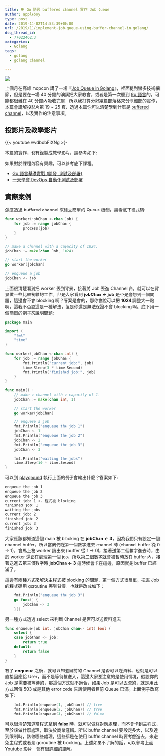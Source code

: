 ```yaml
---
title: 用 Go 語言 buffered channel 實作 Job Queue
author: appleboy
type: post
date: 2019-11-02T14:53:39+00:00
url: /2019/11/implement-job-queue-using-buffer-channel-in-golang/
dsq_thread_id:
  - 7702246273
categories:
  - Golang
tags:
  - golang
  - golang channel

---
```

[![][1]][1]

上個月在高雄 mopcon 講了一場『[Job Queue in Golang][2]』，裡面提到蠻多技術細節，但是要在一場 40 分鐘的演講把大家教會，或者是第一次聽到 [Go 語言][3]的，可能都很難在 40 分鐘內吸收完畢，所以我打算分好幾篇部落格來分享細部的實作，本篇會講解投影片第 19 ~ 25 頁，透過本篇你可以清楚學到什麼是 [buffered channel][4]，以及實作的注意事項。

<!--more-->

## 投影片及教學影片

{{< youtube wvdbobFiXNg >}}

本篇的實作，也有錄製成教學影片，請參考如下:

如果對於課程內容有興趣，可以參考底下課程。

  * [Go 語言基礎實戰 (開發, 測試及部署)][5]
  * [一天學會 DevOps 自動化測試及部署][6]

## 實際案例

怎麼透過 buffered channel 來建立簡單的 Queue 機制。請看底下程式碼:

```go
func worker(jobChan <-chan Job) {
    for job := range jobChan {
        process(job)
    }
}

// make a channel with a capacity of 1024.
jobChan := make(chan Job, 1024)

// start the worker
go worker(jobChan)

// enqueue a job
jobChan <- job
```

上面很清楚看到把 worker 丟到背景，接著將 Job 丟進 Channel 內，就可以在背景做一些比較複雜的工作。但是大家看到 **jobChan <- job** 是不是會想到一個問題，這邊會不會 blocking 啊？答案是會的，那你會說可以把 **1024** 調整大一點啊，這我不否認這是一種解法，但是你還是無法保證不會 blocking 啊。底下用一個簡單的例子來說明問題:

```go
package main

import (
    "fmt"
    "time"
)

func worker(jobChan <-chan int) {
    for job := range jobChan {
        fmt.Println("current job:", job)
        time.Sleep(3 * time.Second)
        fmt.Println("finished job:", job)
    }
}

func main() {
    // make a channel with a capacity of 1.
    jobChan := make(chan int, 1)

    // start the worker
    go worker(jobChan)

    // enqueue a job
    fmt.Println("enqueue the job 1")
    jobChan <- 1
    fmt.Println("enqueue the job 2")
    jobChan <- 2
    fmt.Println("enqueue the job 3")
    jobChan <- 3

    fmt.Println("waiting the jobs")
    time.Sleep(10 * time.Second)
}
```

可以到 [playground][7] 執行上面的例子會輸出什麼？答案如下:

```sh
enqueue the job 1
enqueue the job 2
enqueue the job 3
current job: 1 <- 程式被 blocking
finished job: 1
waiting the jobs
current job: 2
finished job: 2
current job: 3
finished job: 3
```

大家應該都知道這個 main 被 blocking 在 **jobChan <- 3**，因為我們只有設定一個 channel buffer，所以當我們送第一個數字進去 channel 時 (channel buffer 從 0 -> 1)，會馬上被 worker 讀出來 (buffer 從 1 -> 0)，接著送第二個數字進去時，由於 worker 還正在處理第一個 job，所以第二個數字就會被暫時放在 buffer 內，接著送進去第三個數字時 **jobChan <- 3** 這時候會卡在這邊，原因就是 buffer 已經滿了。

這邊有兩種方式來解決主程式被 blocking 的問題，第一個方式很簡單，把丟 Job 的程式碼用 goroutine 丟到背景。也就是改成如下：

```go
    fmt.Println("enqueue the job 3")
    go func() {
        jobChan <- 3
    }()
```

另一種方式透過 select 來判斷 Channel 是否可以送資料進去

```go
func enqueue(job int, jobChan chan<- int) bool {
    select {
    case jobChan <- job:
        return true
    default:
        return false
    }
}
```

有了 **enqueue** 之後，就可以知道目前的 Channel 是否可以送資料，也就是可以直接回應給 User，而不是等待被送入，這邊大家要注意的是使用情境，假設你的 Job 是需要被等待的，那這個方式就不適合，如果 Job 是可以丟棄的，就是用此方式回傳 503 或是其他 error code 告訴使用者目前 Queue 已滿。上面例子改寫如下:

```go
    fmt.Println(enqueue(1, jobChan)) // true
    fmt.Println(enqueue(2, jobChan)) // true
    fmt.Println(enqueue(3, jobChan)) // false
```

可以很清楚知道當程式拿到 **false** 時，就可以做相對應處理，而不會卡到主程式，至於該做什麼處理，取決於商業邏輯。所以 buffer channel 要設定多大，以及達到限制時，該做哪些處理，這些都是在使用 buffer channel 時要考慮進去，來避免主程式或者是 goroutine 被 blocking。上述如果不了解的話，可以參考上面 Youtube 影片，會有很詳細的講解。

 [1]: https://lh3.googleusercontent.com/7QKuBYqzmOWPCbAnS6EMG2ypPSeUYU7VEl9sF66zv9cIUCWwErs4CF1qNkWcwKdM7TmR-ygyqWkBvGhPnPQemG1bJl6bxj6ZcNNcS_uecl2xXFXp9qRFJyCqUzYnCfneOPgRPrInO8U=w1920-h1080
 [2]: https://www.slideshare.net/appleboy/job-queue-in-golang-184064840
 [3]: https://golang.org
 [4]: https://tour.golang.org/concurrency/3
 [5]: https://www.udemy.com/course/golang-fight/?couponCode=GOLANG201911
 [6]: https://www.udemy.com/course/devops-oneday/?couponCode=DEVOPS201911
 [7]: https://play.golang.org/p/FWEP93eCaj2
